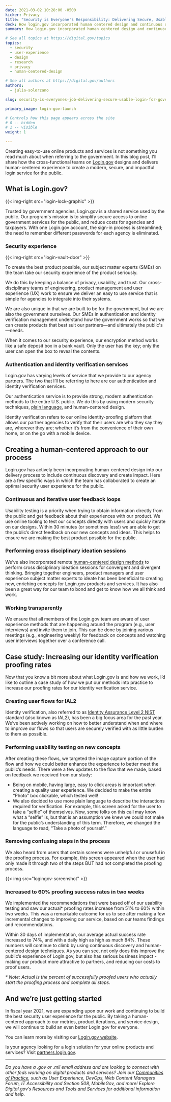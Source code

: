 ```yaml
---
date: 2021-03-02 10:28:00 -0500
kicker: Privacy
title: "Security is Everyone's Responsibility: Delivering Secure, Usable Login for Government"
deck: How login.gov incorporated human centered design and continuous discovery into their product development process to improve the user experience.
summary: How login.gov incorporated human centered design and continuous discovery into their product development process to improve the user experience.

# See all topics at https://digital.gov/topics
topics:
  - security
  - user-experience
  - design
  - research
  - privacy
  - human-centered-design

# See all authors at https://digital.gov/authors
authors:
  - julia-solorzano

slug: security-is-everyones-job-delivering-secure-usable-login-for-government

primary_image: login-gov-launch

# Controls how this page appears across the site
# 0 -- hidden
# 1 -- visible
weight: 1

---
```


Creating easy-to-use online products and services is not something you read much about when referring to the government. In this blog post, I'll share how the cross-functional teams on [Login.gov](https://login.gov) designs and delivers human-centered experience to create a modern, secure, and impactful login service for the public.

## What is Login.gov?

{{< img-right src="login-lock-graphic" >}}

Trusted by government agencies, Login.gov is a shared service used by the public. Our program's mission is to simplify secure access to online government services for the public, and reduce costs for agencies and taxpayers. With one Login.gov account, the sign-in process is streamlined; the need to remember different passwords for each agency is eliminated.

### Security experience

{{< img-right src="login-vault-door" >}}

To create the best product possible, our subject matter experts (SMEs) on the team take our security experience of the product seriously.

We do this by keeping a balance of privacy, usability, and trust. Our cross-disciplinary teams of engineering, product management and user experience (UX) work to ensure we deliver an easy to use service that is simple for agencies to integrate into their systems.

We are also unique in that we are built to be for the government, but we are also the government ourselves. Our SMEs in authentication and identity verification management understand how the government works so that we can create products that best suit our partners—and ultimately the public's—needs.

When it comes to our security experience, our encryption method works like a safe deposit box in a bank vault. Only the user has the key; only the user can open the box to reveal the contents.

### Authentication and identity verification services

Login.gov has varying levels of service that we provide to our agency partners. The two that I’ll be referring to here are our authentication and identity verification services.

Our authentication service is to provide strong, modern authentication methods to the entire U.S. public. We do this by using modern security techniques, [plain language](https://digital.gov/topics/plain-language/), and human-centered design.

Identity verification refers to our online identity-proofing platform that allows our partner agencies to verify that their users are who they say they are, wherever they are; whether it’s from the convenience of their own home, or on the go with a mobile device. 

## Creating a human-centered approach to our process

Login.gov has actively been incorporating human-centered design into our delivery process to include continuous discovery and create impact. Here are a few specific ways in which the team has collaborated to create an optimal security user experience for the public.

### Continuous and iterative user feedback loops

Usability testing is a priority when trying to obtain information directly from the public and get feedback about their experiences with our product. We use online tooling to test our concepts directly with users and quickly iterate on our designs. Within 30 minutes (or sometimes less!) we are able to get the public’s direct feedback on our new concepts and ideas. This helps to ensure we are making the best product possible for the public.

### Performing cross disciplinary ideation sessions

We’ve also incorporated remote [human-centered design methods](https://methods.18f.gov/) to perform cross disciplinary ideation sessions for convergent and divergent thinking. Bringing together engineers, product managers and user experience subject matter experts to ideate has been beneficial to creating new, enriching concepts for Login.gov products and services. It has also been a great way for our team to bond and get to know how we all think and work.

### Working transparently

We ensure that all members of the Login.gov team are aware of user experience methods that are happening around the program (e.g., user interviews) and invite them to join. This can be done by joining various meetings (e.g., engineering weekly) for feedback on concepts and watching user interviews together over a conference call.

## Case study: Increasing our identity verification proofing rates

Now that you know a bit more about what Login.gov is and how we work, I’d like to outline a case study of how we put our methods into practice to increase our proofing rates for our identity verification service.

### Creating user flows for IAL2

Identity verification, also referred to as [Identity Assurance Level 2 NIST](https://pages.nist.gov/800-63-3/sp800-63-3.html) standard (also known as IAL2), has been a big focus area for the past year. We’ve been actively working on how to better understand when and where to improve our flows so that users are securely verified with as little burden to them as possible.

### Performing usability testing on new concepts

After creating these flows, we targeted the image capture portion of the flow and how we could better enhance the experience to better meet the public’s needs. There were a few updates to the flow that we made, based on feedback we received from our study:

* Being on mobile, having large, easy to click areas is important when creating a quality user experience. We decided to make the entire “Photo” box clickable, which tested well! 
* We also decided to use more plain language to describe the interactions required for verification. For example, this screen asked for the user to take a “selfie” of themselves. Now, some folks on this call may know what a “selfie” is, but that is an assumption we knew we could not make for the public’s understanding of this term. Therefore, we changed the language to read, “Take a photo of yourself.”

### Removing confusing steps in the process

We also heard from users that certain screens were unhelpful or unuseful in the proofing process. For example, this screen appeared when the user had only made it through two of the steps BUT had not completed the proofing process.

{{< img src="logingov-screenshot" >}}

### Increased to 60% proofing success rates in two weeks

We implemented the recommendations that were based off of our usability testing and saw our actual* proofing rates increase from 51% to 60% within two weeks. This was a remarkable outcome for us to see after making a few incremental changes to improving our service, based on our teams findings and recommendations.

Within 30 days of implementation, our average actual success rate increased to 74%, and with a daily high as high as much 84%. These numbers will continue to climb by using continuous discovery and human-centered design techniques. As you can see, not only does this improve the public’s experience of Login.gov, but also has serious business impact - making our product more attractive to partners, and reducing our costs to proof users.

_&#42; Note: Actual is the percent of successfully proofed users who actually start the proofing process and complete all steps._

## And we’re just getting started

In fiscal year 2021, we are expanding upon our work and continuing to build the best security user experience for the public. By taking a human-centered approach to our metrics, product iterations, and service design, we will continue to build an even better Login.gov for everyone.

You can learn more by visiting our [Login.gov website](https://www.login.gov).

Is your agency looking for a login solution for your online products and services? Visit [partners.login.gov](https://partners.login.gov).

---

_Do you have a .gov or .mil email address and are looking to connect with other feds working on digital products and services? Join our [Communities of Practice](https://digital.gov/communities/), such as User Experience, DevOps, Web Content Managers Forum, IT Accessibility and Section 508, MobileGov, and more! Explore Digital.gov’s [Resources](https://digital.gov/resources/) and [Tools and Services](https://digital.gov/services/) for additional information and help._
